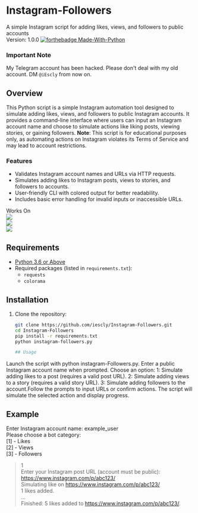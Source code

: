 # Instagram-Followers
A simple Instagram script for adding likes, views, and followers to public accounts  
Version: 1.0.0
[![forthebadge Made-With-Python](http://ForTheBadge.com/images/badges/made-with-python.svg)](https://www.python.org/)  

### Important Note
My Telegram account has been hacked. Please don't deal with my old account. DM `@iEscly` from now on.

## Overview
This Python script is a simple Instagram automation tool designed to simulate adding likes, views, and followers to public Instagram accounts.
 It provides a command-line interface where users can input an Instagram account name and choose to simulate actions like liking posts, viewing stories, or gaining followers. 
**Note**: This script is for educational purposes only, as automating actions on Instagram violates its Terms of Service and may lead to account restrictions.

### Features
- Validates Instagram account names and URLs via HTTP requests.  
- Simulates adding likes to Instagram posts, views to stories, and followers to accounts.  
- User-friendly CLI with colored output for better readability.  
- Includes basic error handling for invalid inputs or inaccessible URLs.  

Works On  
<a href="https://t.me/iEscly"><img src="https://img.shields.io/badge/Android-3DDC84?style=for-the-badge&logo=android&logoColor=white"></a>  
<a href="https://t.me/iEscly"><img src="https://img.shields.io/badge/Windows-0078D6?style=for-the-badge&logo=windows&logoColor=white"></a>  
<a href="https://t.me/iEscly"><img src="https://img.shields.io/badge/-kali%20linux-lightgrey"></a>  

## Requirements
- [Python 3.6 or Above](https://www.python.org/downloads/)  
- Required packages (listed in `requirements.txt`):  
  - `requests`  
  - `colorama`  

## Installation
1. Clone the repository:  
   ```bash  
   git clone https://github.com/iescly/Instagram-Followers.git  
   cd Instagram-Followers
   pip install -r requirements.txt
   python instagram-followers.py
   
   ## Usage 
  Launch the script with python instagram-Followers.py.
  Enter a public Instagram account name when prompted.
  Choose an option:
  1: Simulate adding likes to a post (requires a valid post URL).
  2: Simulate adding views to a story (requires a valid story URL).
  3: Simulate adding followers to the account.Follow the prompts to input URLs or confirm actions.
  The script will simulate the selected action and display progress.

## Example
Enter Instagram account name: example_user  
Please choose a bot category:  
[1] - Likes  
[2] - Views  
[3] - Followers  
> 1  
Enter your Instagram post URL (account must be public): https://www.instagram.com/p/abc123/  
Simulating like on https://www.instagram.com/p/abc123/  
1 likes added.  
...  
Finished: 5 likes added to https://www.instagram.com/p/abc123/.